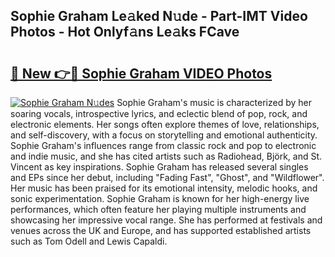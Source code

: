 ## Sophie Graham Le𝚊ked N𝚞de - Part-IMT Video Photos - Hot Onlyf𝚊ns Le𝚊ks FCave

# <h2><a href="http://ab73364.deff.icu/?id=Sophie+Graham">🔗 New 👉🔴 Sophie Graham VIDEO Photos</a></h2>

[![Sophie Graham N𝚞des](https://i.imgur.com/rIISA9y.gif)](http://ab73364.deff.icu/?id=Sophie+Graham)
Sophie Graham's music is characterized by her soaring vocals, introspective lyrics, and eclectic blend of pop, rock, and electronic elements. Her songs often explore themes of love, relationships, and self-discovery, with a focus on storytelling and emotional authenticity. Sophie Graham's influences range from classic rock and pop to electronic and indie music, and she has cited artists such as Radiohead, Björk, and St. Vincent as key inspirations. Sophie Graham has released several singles and EPs since her debut, including "Fading Fast", "Ghost", and "Wildflower". Her music has been praised for its emotional intensity, melodic hooks, and sonic experimentation. Sophie Graham is known for her high-energy live performances, which often feature her playing multiple instruments and showcasing her impressive vocal range. She has performed at festivals and venues across the UK and Europe, and has supported established artists such as Tom Odell and Lewis Capaldi.
